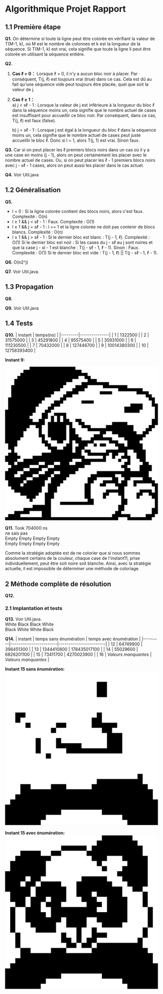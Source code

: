 # Algorithmique Projet Rapport

## 1.1 Première étape

**Q1.** On détermine si toute la ligne peut être colorée en vérifiant la valeur de T(M-1, k), où M est le nombre de colonnes et k est la longueur de la séquence. Si T(M-1, k) est vrai, cela signifie que toute la ligne li peut être colorée en utilisant la séquence entière.

**Q2.** 
1. **Cas ℓ = 0：**
   Lorsque ℓ = 0, il n'y a aucun bloc noir à placer. Par conséquent, T(j, ℓ) est toujours vrai (true) dans ce cas. Cela est dû au fait qu'une séquence vide peut toujours être placée, quel que soit la valeur de j.
2. **Cas ℓ ≥ 1：**  
   a) j < sℓ - 1 : Lorsque la valeur de j est inférieure à la longueur du bloc ℓ dans la séquence moins un, cela signifie que le nombre actuel de cases est insuffisant pour accueillir ce bloc noir. Par conséquent, dans ce cas, T(j, ℓ) est faux (false).
   
   b) j = sℓ - 1 : Lorsque j est égal à la longueur du bloc ℓ dans la séquence moins un, cela signifie que le nombre actuel de cases peut juste accueillir le bloc ℓ. Donc si l = 1, alors T(j, 1) est vrai. Sinon faux.

**Q3.** Car si on peut placer les ℓ premiers blocs noirs dans un cas où il y a une case en moins (j - 1), alors on peut certainement les placer avec le nombre actuel de cases. Ou, si on peut placer les ℓ - 1 premiers blocs noirs avec j - sℓ - 1 cases, alors on peut aussi les placer dans le cas actuel.

**Q4.** Voir Util.java

## 1.2 Généralisation

**Q5.** 
- l = 0 : Si la ligne colorée contient des blocs noirs, alors c'est faux. Complexité : O(n)
- l ≥ 1 && j < sℓ - 1 : Faux. Complexité : O(1)
- l ≥ 1 && j = sℓ - 1 : l == 1 et la ligne colorée ne doit pas contenir de blocs blancs. Complexité : O(n)
- l ≥ 1 && j > sℓ - 1 : Si le dernier bloc est blanc : T(j - 1, ℓ). Complexité : O(1)
  Si le dernier bloc est noir : Si les cases du j - sℓ au j sont noires et que la case j - sl - 1 est blanche : T(j - sℓ - 1, ℓ - 1).
  Sinon : Faux. Complexité : O(1)
  Si le dernier bloc est vide : T(j - 1, ℓ) || T(j - sℓ - 1, ℓ - 1).

**Q6.** O(n2^j)

**Q7.** Voir Util.java.

## 1.3 Propagation

**Q8.** 

**Q9.** Voir Util.java

## 1.4 Tests
**Q10.**
| instant | temps(ns)     |
|---------|---------------|
| 1       | 1322500       |
| 2       | 31575000      |
| 3       | 45291800      |
| 4       | 95575400      |
| 5       | 35931000      |
| 6       | 111230500     |
| 7       | 70432000      |
| 8       | 127446700     |
| 9       | 10014380300   |
| 10      | 12758393400   |

**Instant 9:**

![Local Image](instance9.png "Local Image Title")


**Q11.**
Took 704000 ns  
ne sais pas  
Empty Empty Empty Empty  
Empty Empty Empty Empty  

Comme la stratégie adoptée est de ne colorier que si nous sommes absolument certains de la couleur, chaque case de l'instant11, prise individuellement, peut être soit noire soit blanche. Ainsi, avec la stratégie actuelle, il est impossible de déterminer une méthode de coloriage.

## 2 Méthode complète de résolution

**Q12.**  


### 2.1 Implantation et tests

**Q13.**
Voir Util.java.  
White Black Black White  
Black White White Black

**Q14.**
| instant | temps sans énumération | temps avec énumération |
|---------|------------------------|------------------------|
| 12      | 64749900               | 398451300              |
| 13      | 1344410800             | 178435017100           |
| 14      | 55029600               | 6826201100             |
| 15      | 73411700               | 4270023900             |
| 16      | *Valeurs manquantes*   | *Valeurs manquantes*   |

**Instant 15 sans énumération:**
![Local Image](instance15_sans_enum.png "Instant 15 sans énumération")

**Instant 15 avec énumération:**
![Local Image](instance15_avec_enum.png "Instant 15 avec énumération")
